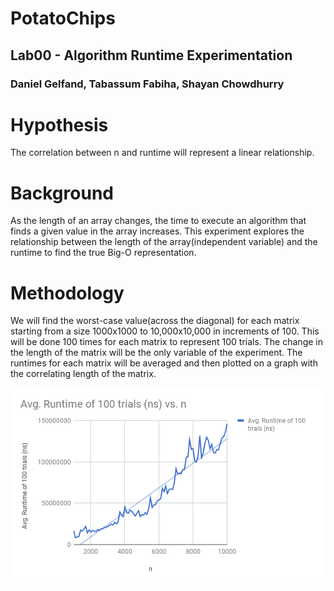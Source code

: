 # PotatoChips
## Lab00 - Algorithm Runtime Experimentation 
### Daniel Gelfand, Tabassum Fabiha, Shayan Chowdhurry


# Hypothesis
The correlation between n and runtime will represent a linear relationship.

# Background
As the length of an array changes, the time to execute an algorithm that finds a given value in the array increases. This experiment explores the relationship between the length of the array(independent variable) and the runtime to find the true Big-O representation.

# Methodology
We will find the worst-case value(across the diagonal) for each matrix starting from a size 1000x1000 to 10,000x10,000 in increments of 100. This will be done 100 times for each matrix to represent 100 trials. The change in the length of the matrix will be the only variable of the experiment. The runtimes for each matrix will be averaged and then plotted on a graph with the correlating length of the matrix.


![Graph](graphs/chart.png)


